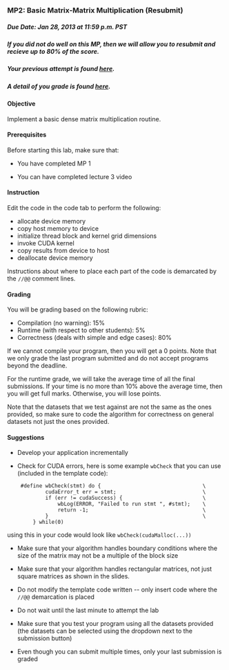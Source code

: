 <div class="problem-description"><h3>MP2: Basic Matrix-Matrix Multiplication (Resubmit)</h3>

<h5><em>Due Date</em>: Jan 28, 2013 at 11:59 p.m. PST</h5>

<h5>If you did not do well on this MP, then we will allow you to resubmit and recieve up to 80% of the score.</h5>

<h5>Your previous attempt is found <a href="/mp/2prev">here</a>.</h5>

<h5>A detail of you grade is found <a href="/mp/2/grade">here</a>.</h5>

<h4>Objective</h4>

<p>Implement a basic dense matrix multiplication routine.</p>

<h4>Prerequisites</h4>

<p>Before starting this lab, make sure that:</p>

<ul>
<li><p>You have completed MP 1</p></li>
<li><p>You can have completed lecture 3 video</p></li>
</ul>

<h4>Instruction</h4>

<p>Edit the code in the code tab to perform the following:</p>

<ul>
<li>allocate device memory</li>
<li>copy host memory to device</li>
<li>initialize thread block and kernel grid dimensions</li>
<li>invoke CUDA kernel</li>
<li>copy results from device to host</li>
<li>deallocate device memory</li>
</ul>

<p>Instructions about where to place each part of the code is
demarcated by the <code>//@@</code> comment lines.</p>

<h4>Grading</h4>

<p>You will be grading based on the following rubric:</p>

<ul>
<li>Compilation (no warning): 15%</li>
<li>Runtime (with respect to other students): 5%</li>
<li>Correctness (deals with simple and edge cases): 80%</li>
</ul>

<p>If we cannot compile your program, then you will get a 0 points.
Note that we only grade the last program submitted and do not accept
programs beyond the deadline.</p>

<p>For the runtime grade, we will take the average time of all the final submissions. If your time is no more than 10% above the average time, then you will get full marks. Otherwise, you will lose points.</p>

<p>Note that the datasets that we test against are not the same as the ones provided, so make sure to code the algorithm for correctness on general datasets not just the ones provided.</p>

<h4>Suggestions</h4>

<ul>
<li><p>Develop your application incrementally</p></li>
<li><p>Check for CUDA errors, here is some example <code>wbCheck</code> that you can use (included in the template code):</p>

<pre><code> #define wbCheck(stmt) do {                                 \
         cudaError_t err = stmt;                            \
         if (err != cudaSuccess) {                          \
             wbLog(ERROR, "Failed to run stmt ", #stmt);    \
             return -1;                                     \
         }                                                  \
     } while(0)
</code></pre></li>
</ul>

<p>using this in your code would look like <code>wbCheck(cudaMalloc(...))</code></p>

<ul>
<li><p>Make sure that your algorithm handles boundary conditions where the size of the matrix may not be a multiple of the block size</p></li>
<li><p>Make sure that your algorithm handles rectangular matrices, not just square matrices as shown in the slides.</p></li>
<li><p>Do not modify the template code written -- only insert code where the <code>//@@</code> demarcation is placed</p></li>
<li><p>Do not wait until the last minute to attempt the lab</p></li>
<li><p>Make sure that you test your program using all the datasets provided (the datasets can be selected using the dropdown next to the submission button)</p></li>
<li><p>Even though you can submit multiple times, only your last submission is graded</p></li>
</ul></div>